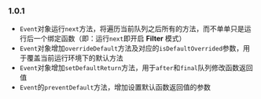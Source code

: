 ### 1.0.1

* `Event`对象运行`next`方法，将遍历当前队列之后所有的方法，而不单单只是运行后一个绑定函数（即：运行`next`即开启 **Filter** 模式）
* `Event`对象增加`overrideDefault`方法及对应的`isDefaultOverrided`参数，用于覆盖当前运行环境下的默认方法
* `Event`对象增加`setDefaultReturn`方法，用于`after`和`final`队列修改函数返回值
* `Event`的`preventDefault`方法，增加设置默认函数返回值的参数